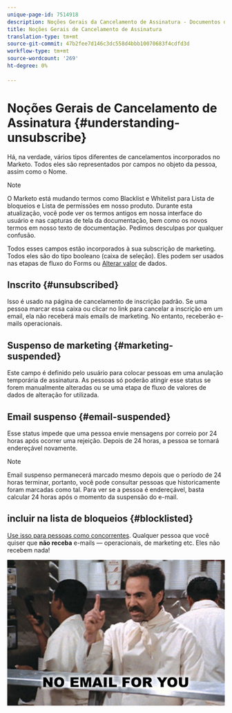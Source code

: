 ```yaml
---
unique-page-id: 7514918
description: Noções Gerais da Cancelamento de Assinatura - Documentos do Marketing - Documentação do Produto
title: Noções Gerais de Cancelamento de Assinatura
translation-type: tm+mt
source-git-commit: 47b2fee7d146c3dc558d4bbb10070683f4cdfd3d
workflow-type: tm+mt
source-wordcount: '269'
ht-degree: 0%

---
```



# Noções Gerais de Cancelamento de Assinatura {#understanding-unsubscribe}

Há, na verdade, vários tipos diferentes de cancelamentos incorporados no Marketo. Todos eles são representados por campos no objeto da pessoa, assim como o Nome.

>[!NOTE]
>
>O Marketo está mudando termos como Blacklist e Whitelist para Lista de bloqueios e Lista de permissões em nosso produto. Durante esta atualização, você pode ver os termos antigos em nossa interface do usuário e nas capturas de tela da documentação, bem como os novos termos em nosso texto de documentação. Pedimos desculpas por qualquer confusão.

Todos esses campos estão incorporados à sua subscrição de marketing. Todos eles são do tipo booleano (caixa de seleção). Eles podem ser usados nas etapas de fluxo do Forms ou [Alterar valor](../../../product-docs/core-marketo-concepts/smart-campaigns/flow-actions/change-data-value.md) de dados.

## Inscrito {#unsubscribed}

Isso é usado na página de cancelamento de inscrição padrão. Se uma pessoa marcar essa caixa ou clicar no link para cancelar a inscrição em um email, ela não receberá mais emails de marketing. No entanto, receberão e-mails [](../../../product-docs/email-marketing/general/functions-in-the-editor/make-an-email-operational.md)operacionais.

## Suspenso de marketing {#marketing-suspended}

Este campo é definido pelo usuário para colocar pessoas em uma anulação temporária de assinatura. As pessoas só poderão atingir esse status se forem manualmente alteradas ou se uma etapa de fluxo de valores de dados de alteração for utilizada.

## Email suspenso {#email-suspended}

Esse status impede que uma pessoa envie mensagens por correio por 24 horas após ocorrer uma rejeição. Depois de 24 horas, a pessoa se tornará endereçável novamente.

>[!NOTE]
>
>Email suspenso permanecerá marcado mesmo depois que o período de 24 horas terminar, portanto, você pode consultar pessoas que historicamente foram marcadas como tal. Para ver se a pessoa é endereçável, basta calcular 24 horas após o momento da suspensão do e-mail.

## incluir na lista de bloqueios {#blocklisted}

[Use isso para pessoas como concorrentes](http://docs.marketo.com/x/uwOQ). Qualquer pessoa que você quiser que **não receba** e-mails — operacionais, de marketing etc. Eles não recebem nada!

![](assets/image2015-5-18-12-3a6-3a40.png)

